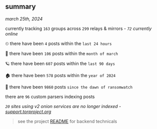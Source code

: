 
## summary
_march 25th, 2024_

currently tracking `163` groups across `299` relays & mirrors - _`72` currently online_

⏲ there have been `4` posts within the `last 24 hours`

🦈 there have been `106` posts within the `month of march`

🪐 there have been `607` posts within the `last 90 days`

🏚 there have been `578` posts within the `year of 2024`

🦕 there have been `9860` posts `since the dawn of ransomwatch`

there are `96` custom parsers indexing posts

_`20` sites using v2 onion services are no longer indexed - [support.torproject.org](https://support.torproject.org/onionservices/v2-deprecation/)_

> see the project [README](https://github.com/joshhighet/ransomwatch#ransomwatch--) for backend technicals
